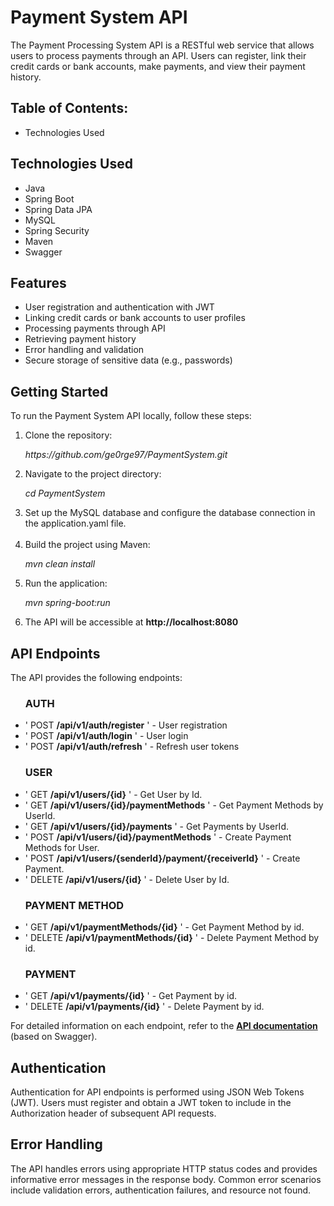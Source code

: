 <h1>Payment System API</h1>

The Payment Processing System API is a RESTful web service that allows users to process payments through an API. Users can register, link their credit cards or bank accounts, make payments, and view their payment history.
<h2>Table of Contents:</h2>
<ul>
    <li>Technologies Used</li>
  
  
</ul>

<h2>Technologies Used</h2>
<ul>
    <li>Java</li>
    <li>Spring Boot</li>
    <li>Spring Data JPA</li>
    <li>MySQL</li>
    <li>Spring Security</li>
    <li>Maven</li>
    <li>Swagger</li>
  </ul>
  
  <h2>Features</h2>
  <ul>
    <li>User registration and authentication with JWT</li>
    <li>Linking credit cards or bank accounts to user profiles</li>
    <li>Processing payments through API</li>
    <li>Retrieving payment history</li>
    <li>Error handling and validation</li>
    <li>Secure storage of sensitive data (e.g., passwords)</li>
  </ul>
  
  
  <h2>Getting Started</h2>
  To run the Payment System API locally, follow these steps:
  <ol>
    <li>Clone the repository:</li>
    <p><i>https://github.com/ge0rge97/PaymentSystem.git</i></p>
    <li>Navigate to the project directory:</li>
    <p><i>cd PaymentSystem</i></p>
    <li>Set up the MySQL database and configure the database connection in the application.yaml file.</li>
    </br>
    <li>Build the project using Maven:</li>
    <p><i>mvn clean install</i></p>
    <li>Run the application:</li>
    <p><i>mvn spring-boot:run</i></p>
    <li>The API will be accessible at <b>http://localhost:8080</b></li>
  </ol>

  <h2>API Endpoints</h2>
  <p>The API provides the following endpoints:</p>
  <ul>
    <h3>AUTH</h3>
    <li>' POST <b>/api/v1/auth/register</b> ' - User registration</li>
    <li>' POST <b>/api/v1/auth/login</b> ' - User login</li>
    <li>' POST <b>/api/v1/auth/refresh</b> ' - Refresh user tokens</li>
    <h3>USER</h3>
    <li>' GET <b>/api/v1/users/{id}</b> ' - Get User by Id.</li>
    <li>' GET <b>/api/v1/users/{id}/paymentMethods</b> ' - Get Payment Methods by UserId.</li>
    <li>' GET <b>/api/v1/users/{id}/payments</b> ' - Get Payments by UserId.</li>
    <li>' POST <b>/api/v1/users/{id}/paymentMethods</b> ' - Create Payment Methods for User.</li>
    <li>' POST <b>/api/v1/users/{senderId}/payment/{receiverId}</b> ' - Create Payment.</li>
    <li>' DELETE <b>/api/v1/users/{id}</b> ' - Delete User by Id.</li>
    <h3>PAYMENT METHOD</h3>
    <li>' GET <b>/api/v1/paymentMethods/{id}</b> ' - Get Payment Method by id.</li>
    <li>' DELETE <b>/api/v1/paymentMethods/{id}</b> ' - Delete Payment Method by id.</li>
    <h3>PAYMENT</h3>
    <li>' GET <b>/api/v1/payments/{id}</b> ' - Get Payment by id.</li>
    <li>' DELETE <b>/api/v1/payments/{id}</b> ' - Delete Payment by id.</li>
  </ul>
  <p>For detailed information on each endpoint, refer to the <b><a href="http://localhost:8080/swagger-ui/index.html#/">API documentation</a></b> (based on Swagger).</p>

  <h2>Authentication</h2>
  <p>Authentication for API endpoints is performed using JSON Web Tokens (JWT). Users must register and obtain a JWT token to include in the Authorization header of subsequent API requests.</p>
  
  <h2>Error Handling</h2>
  <p>The API handles errors using appropriate HTTP status codes and provides informative error messages in the response body. Common error scenarios include validation errors, authentication failures, and resource not found.</p>

